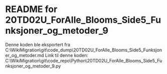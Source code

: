 # README for 20TD02U_ForAlle_Blooms_Side5_Funksjoner_og_metoder_9
Denne koden ble eksportert fra C:\WikiMigration\git\code_dump\20TD02U_ForAlle_Blooms_Side5_Funksjoner_og_metoder.md
Link til denne koden: C:\WikiMigration\git\code_repo\Python\20TD02U_ForAlle_Blooms_Side5_Funksjoner_og_metoder_9.py
